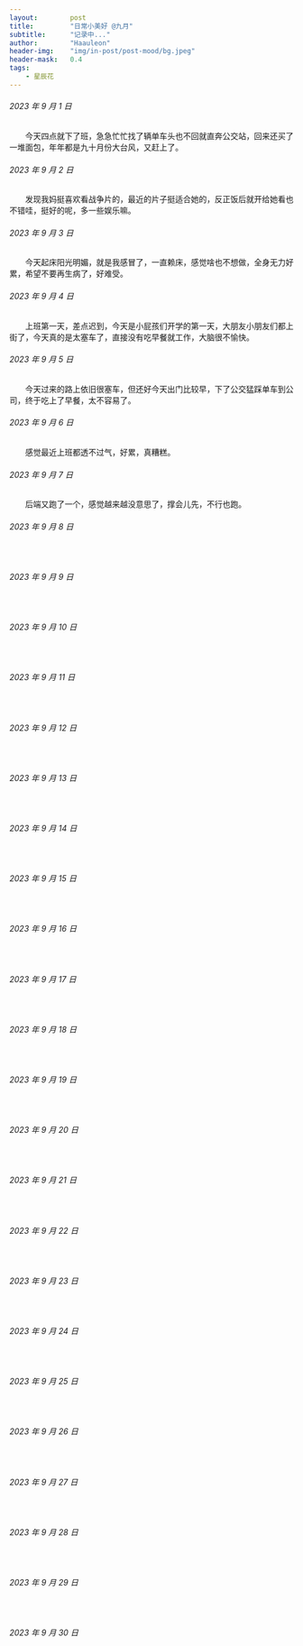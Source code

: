 ```yaml
---
layout:        post
title:         "日常小美好 @九月"
subtitle:      "记录中..."
author:        "Haauleon"
header-img:    "img/in-post/post-mood/bg.jpeg"
header-mask:   0.4
tags:
    - 星辰花
---
```


###### 2023 年 9 月 1 日
&emsp;&emsp;今天四点就下了班，急急忙忙找了辆单车头也不回就直奔公交站，回来还买了一堆面包，年年都是九十月份大台风，又赶上了。

###### 2023 年 9 月 2 日
&emsp;&emsp;发现我妈挺喜欢看战争片的，最近的片子挺适合她的，反正饭后就开给她看也不错哇，挺好的呢，多一些娱乐嘛。

###### 2023 年 9 月 3 日
&emsp;&emsp;今天起床阳光明媚，就是我感冒了，一直赖床，感觉啥也不想做，全身无力好累，希望不要再生病了，好难受。

###### 2023 年 9 月 4 日
&emsp;&emsp;上班第一天，差点迟到，今天是小屁孩们开学的第一天，大朋友小朋友们都上街了，今天真的是太塞车了，直接没有吃早餐就工作，大脑很不愉快。

###### 2023 年 9 月 5 日
&emsp;&emsp;今天过来的路上依旧很塞车，但还好今天出门比较早，下了公交猛踩单车到公司，终于吃上了早餐，太不容易了。

###### 2023 年 9 月 6 日
&emsp;&emsp;感觉最近上班都透不过气，好累，真糟糕。

###### 2023 年 9 月 7 日
&emsp;&emsp;后端又跑了一个，感觉越来越没意思了，撑会儿先，不行也跑。

###### 2023 年 9 月 8 日
&emsp;&emsp;

###### 2023 年 9 月 9 日
&emsp;&emsp;

###### 2023 年 9 月 10 日
&emsp;&emsp;

###### 2023 年 9 月 11 日
&emsp;&emsp;

###### 2023 年 9 月 12 日
&emsp;&emsp;

###### 2023 年 9 月 13 日
&emsp;&emsp;

###### 2023 年 9 月 14 日
&emsp;&emsp;

###### 2023 年 9 月 15 日
&emsp;&emsp;

###### 2023 年 9 月 16 日
&emsp;&emsp;

###### 2023 年 9 月 17 日
&emsp;&emsp;

###### 2023 年 9 月 18 日
&emsp;&emsp;

###### 2023 年 9 月 19 日
&emsp;&emsp;

###### 2023 年 9 月 20 日
&emsp;&emsp;

###### 2023 年 9 月 21 日
&emsp;&emsp;

###### 2023 年 9 月 22 日
&emsp;&emsp;

###### 2023 年 9 月 23 日
&emsp;&emsp;

###### 2023 年 9 月 24 日
&emsp;&emsp;

###### 2023 年 9 月 25 日
&emsp;&emsp;

###### 2023 年 9 月 26 日
&emsp;&emsp;

###### 2023 年 9 月 27 日
&emsp;&emsp;

###### 2023 年 9 月 28 日
&emsp;&emsp;

###### 2023 年 9 月 29 日
&emsp;&emsp;

###### 2023 年 9 月 30 日
&emsp;&emsp;